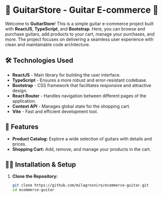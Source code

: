 # 🎸 GuitarStore - Guitar E-commerce 🎸

Welcome to **GuitarStore**! This is a simple guitar e-commerce project built with **ReactJS**, **TypeScript**, and **Bootstrap**. Here, you can browse and purchase guitars, add products to your cart, manage your purchases, and more. The project focuses on delivering a seamless user experience with clean and maintainable code architecture.

## 🛠️ Technologies Used

- **ReactJS** - Main library for building the user interface.
- **TypeScript** - Ensures a more robust and error-resistant codebase.
- **Bootstrap** - CSS framework that facilitates responsive and attractive design.
- **React Router** - Handles navigation between different pages of the application.
- **Context API** - Manages global state for the shopping cart.
- **Vite** - Fast and efficient development tool.

## 🚀 Features

- **Product Catalog:** Explore a wide selection of guitars with details and prices.
- **Shopping Cart:** Add, remove, and manage your products in the cart.


## 🧑‍💻 Installation & Setup

1. **Clone the Repository:**
   ```bash
   git clone https://github.com/milagrosniro/ecommerce-guitar.git
   cd ecommerce-guitar


